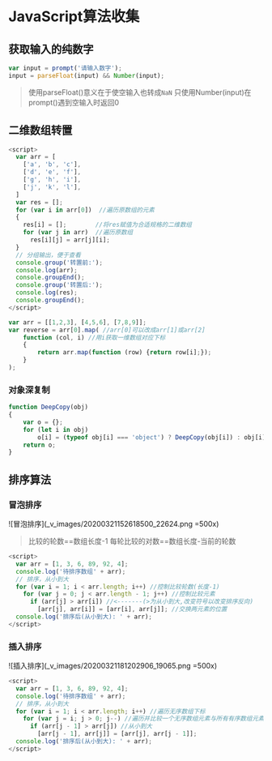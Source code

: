 # JavaScript算法收集

## 获取输入的纯数字

```javascript
var input = prompt('请输入数字');
input = parseFloat(input) && Number(input);
```
> 使用parseFloat()意义在于使空输入也转成`NaN`
> 只使用Number(input)在prompt()遇到空输入时返回0

## 二维数组转置

```javascript
<script>
  var arr = [
    ['a', 'b', 'c'],
    ['d', 'e', 'f'],
    ['g', 'h', 'i'],
    ['j', 'k', 'l'],
  ]
  var res = [];
  for (var i in arr[0])  //遍历原数组的元素
  {
    res[i] = [];        //将res赋值为合适规格的二维数组
    for (var j in arr)  //遍历原数组
      res[i][j] = arr[j][i];
  }
  // 分组输出，便于查看
  console.group('转置前:');
  console.log(arr);
  console.groupEnd();
  console.group('转置后:');
  console.log(res);
  console.groupEnd();
</script>
```

```javascript
var arr = [[1,2,3], [4,5,6], [7,8,9]];
var reverse = arr[0].map( //arr[0]可以改成arr[1]或arr[2]
    function (col, i) //用i获取一维数组对应下标
    {
        return arr.map(function (row) {return row[i];});
    }
);
```

### 对象深复制

```javascript
function DeepCopy(obj)
{
    var o = {};
    for (let i in obj)
        o[i] = (typeof obj[i] === 'object') ? DeepCopy(obj[i]) : obj[i];
    return o;
}
```


## 排序算法

### 冒泡排序

![冒泡排序](_v_images/20200321152618500_22624.png =500x)
> 比较的轮数==数组长度-1
> 每轮比较的对数==数组长度-当前的轮数

```javascript
<script>
  var arr = [1, 3, 6, 89, 92, 4];
  console.log('待排序数组' + arr);
  // 排序，从小到大
  for (var i = 1; i < arr.length; i++) //控制比较轮数(长度-1)
    for (var j = 0; j < arr.length - 1; j++) //控制比较元素
      if (arr[j] > arr[i]) //<-------(>为从小到大,改变符号以改变排序反向)
        [arr[j], arr[i]] = [arr[i], arr[j]]; //交换两元素的位置
  console.log('排序后(从小到大): ' + arr);
</script>
```

### 插入排序

![插入排序](_v_images/20200321181202906_19065.png =500x)

```javascript
<script>
  var arr = [1, 3, 6, 89, 92, 4];
  console.log('待排序数组' + arr);
  // 排序，从小到大
  for (var i = 1; i < arr.length; i++) //遍历无序数组下标
    for (var j = i; j > 0; j--) //遍历并比较一个无序数组元素与所有有序数组元素
      if (arr[j - 1] > arr[j]) //从小到大
        [arr[j - 1], arr[j]] = [arr[j], arr[j - 1]];
  console.log('排序后(从小到大): ' + arr);
</script>
```








